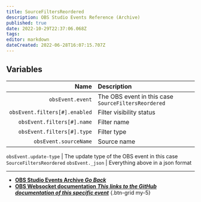 ```yaml
---
title: SourceFiltersReordered
description: OBS Studio Events Reference (Archive)
published: true
date: 2022-10-29T22:37:06.068Z
tags: 
editor: markdown
dateCreated: 2022-06-28T16:07:15.707Z
---
```


## Variables
Name | Description
----:|:------------
`obsEvent.event` | The OBS event in this case `SourceFiltersReordered`
`obsEvent.filters[#].enabled` | Filter visibility status
`obsEvent.filters[#].name` | Filter name
`obsEvent.filters[#].type` | Filter type
`obsEvent.sourceName` | Source name

`obsEvent.update-type` | The update type of the OBS event in this case `SourceFiltersReordered`
`obsEvent._json` | Everything above in a json format

---

- [<i class="mdi mdi-chevron-left"></i>**OBS Studio Events Archive *Go Back***](/Broadcasters/OBS/Archive/Events)
- [<i class="mdi mdi-github"></i> **OBS Websocket documentation *This links to the GitHub documentation of this specific event***](https://github.com/obsproject/obs-websocket/blob/4.x-current/docs/generated/protocol.md#sourcefiltersreordered)
{.btn-grid my-5}